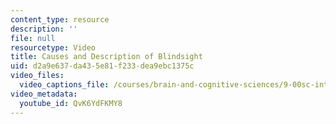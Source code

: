 ```yaml
---
content_type: resource
description: ''
file: null
resourcetype: Video
title: Causes and Description of Blindsight
uid: d2a9e637-da43-5e81-f233-dea9ebc1375c
video_files:
  video_captions_file: /courses/brain-and-cognitive-sciences/9-00sc-introduction-to-psychology-fall-2011/consciousness/causes-and-description-of-blindsight/QvK6YdFKMY8.vtt
video_metadata:
  youtube_id: QvK6YdFKMY8
---
```

